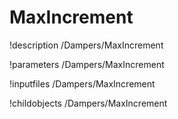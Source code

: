 <!-- MOOSE Documentation Stub: Remove this when content is added. -->

# MaxIncrement
!description /Dampers/MaxIncrement

!parameters /Dampers/MaxIncrement

!inputfiles /Dampers/MaxIncrement

!childobjects /Dampers/MaxIncrement
